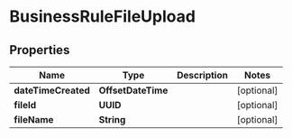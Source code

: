 

# BusinessRuleFileUpload


## Properties

| Name | Type | Description | Notes |
|------------ | ------------- | ------------- | -------------|
|**dateTimeCreated** | **OffsetDateTime** |  |  [optional] |
|**fileId** | **UUID** |  |  [optional] |
|**fileName** | **String** |  |  [optional] |




